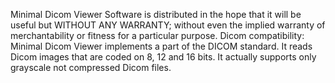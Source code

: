 Minimal Dicom Viewer Software is distributed in the hope that it will be useful
but WITHOUT ANY WARRANTY; without even the implied warranty of merchantability
or fitness for a particular purpose.
Dicom compatibility:
Minimal Dicom Viewer implements a part of the DICOM standard.
It reads Dicom images that are coded on 8, 12 and 16 bits.
It actually supports only grayscale not compressed Dicom files.